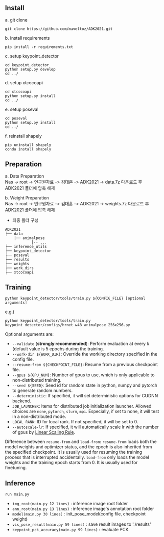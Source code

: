 ## Install
a. git clone  
```shell
git clone https://github.com/maveltoz/ADK2021.git
```

b. install requirements
```shell
pip install -r requirements.txt
```

c. setup keypoint_detector
```shell
cd keypoint_detector  
python setup.py develop  
cd ../
```

d. setup xtcocoapi
```shell
cd xtcocoapi  
python setup.py install  
cd ../
```

e. setup poseval
```shell
cd poseval  
python setup.py install  
cd ../
```

f. reinstall shapely
```shell
pip uninstall shapely  
conda install shapely
```

## Preparation
a. Data Preparation  
Nas -> root -> 연구원자료 -> 김대훈 -> ADK2021 -> data.7z 다운로드 후 ADK2021 폴더에 압축 해제  

b. Weight Preparation  
Nas -> root -> 연구원자료 -> 김대훈 -> ADK2021 -> weights.7z 다운로드 후 ADK2021 폴더에 압축 해제  

- 최종 폴더 구성  

```text
ADK2021
├── data
    │── animalpose
            │-- ...
├── inference_utils
├── keypoint_detector
├── poseval
├── results
├── weights
├── work_dirs
├── xtcocoapi
```

## Training
```shell
python keypoint_detector/tools/train.py ${CONFIG_FILE} [optional arguments]  
```

e.g.)  
```shell
python keypoint_detector/tools/train.py keypoint_detector/configs/hrnet_w48_animalpose_256x256.py
```

Optional arguments are:

- `--validate` (**strongly recommended**): Perform evaluation at every k (default value is 5 epochs during the training.
- `--work-dir ${WORK_DIR}`: Override the working directory specified in the config file.
- `--resume-from ${CHECKPOINT_FILE}`: Resume from a previous checkpoint file.
- `--gpus ${GPU_NUM}`: Number of gpus to use, which is only applicable to non-distributed training.
- `--seed ${SEED}`: Seed id for random state in python, numpy and pytorch to generate random numbers.
- `--deterministic`: If specified, it will set deterministic options for CUDNN backend.
- `JOB_LAUNCHER`: Items for distributed job initialization launcher. Allowed choices are `none`, `pytorch`, `slurm`, `mpi`. Especially, if set to none, it will test in a non-distributed mode.
- `LOCAL_RANK`: ID for local rank. If not specified, it will be set to 0.
- `--autoscale-lr`: If specified, it will automatically scale lr with the number of gpus by [Linear Scaling Rule](https://arxiv.org/abs/1706.02677).

Difference between `resume-from` and `load-from`:
`resume-from` loads both the model weights and optimizer status, and the epoch is also inherited from the specified checkpoint. It is usually used for resuming the training process that is interrupted accidentally.
`load-from` only loads the model weights and the training epoch starts from 0. It is usually used for finetuning.

## Inference
```shell
run main.py
```

- `img_root(main.py 12 lines)` : inference image root folder
- `ann_root(main.py 13 lines)` : inference image's annotation root folder
- `model(main.py 30 lines)` : init_pose_model(config file, checkpoint weight)
- `vis_pose_result(main.py 59 lines)` : save result images to './results'
- `keypoint_pck_accuracy(main.py 99 lines)` : evaluate PCK
